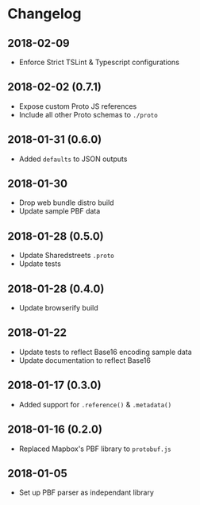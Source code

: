 # Changelog

## 2018-02-09

- Enforce Strict TSLint & Typescript configurations

## 2018-02-02 (0.7.1)

- Expose custom Proto JS references
- Include all other Proto schemas to `./proto`

## 2018-01-31 (0.6.0)

- Added `defaults` to JSON outputs

## 2018-01-30

- Drop web bundle distro build
- Update sample PBF data

## 2018-01-28 (0.5.0)

- Update Sharedstreets `.proto`
- Update tests

## 2018-01-28 (0.4.0)

- Update browserify build

## 2018-01-22

- Update tests to reflect Base16 encoding sample data
- Update documentation to reflect Base16

## 2018-01-17 (0.3.0)

- Added support for `.reference()` & `.metadata()`

## 2018-01-16 (0.2.0)

- Replaced Mapbox's PBF library to `protobuf.js`

## 2018-01-05

- Set up PBF parser as independant library